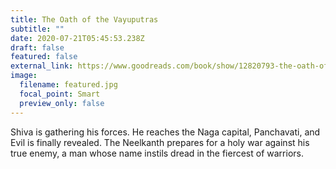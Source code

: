 ```yaml
---
title: The Oath of the Vayuputras
subtitle: ""
date: 2020-07-21T05:45:53.238Z
draft: false
featured: false
external_link: https://www.goodreads.com/book/show/12820793-the-oath-of-the-vayuputras?ac=1&from_search=true&qid=upiSN1MIj8&rank=1
image:
  filename: featured.jpg
  focal_point: Smart
  preview_only: false
---
```

Shiva is gathering his forces. He reaches the Naga capital, Panchavati, and Evil is finally revealed. The Neelkanth prepares for a holy war against his true enemy, a man whose name instils dread in the fiercest of warriors.
